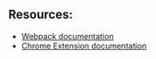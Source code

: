 
## Resources:

- [Webpack documentation](https://webpack.js.org/concepts/)
- [Chrome Extension documentation](https://developer.chrome.com/extensions/getstarted)
